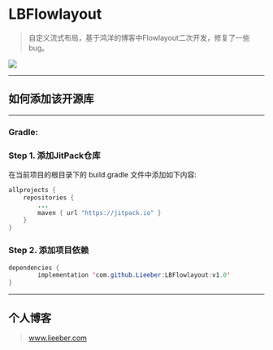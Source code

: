 # LBFlowlayout
> 自定义流式布局，基于鸿洋的博客中Flowlayout二次开发，修复了一些bug。

![](https://ws1.sinaimg.cn/large/5cc1a78ely1fsq25ka03yj20d507n75c.jpg)

---
## 如何添加该开源库

---
### Gradle:
### Step 1. 添加JitPack仓库
在当前项目的根目录下的 build.gradle 文件中添加如下内容:
```java
allprojects {
    repositories {
        ...
        maven { url "https://jitpack.io" }
    }
}
```
### Step 2. 添加项目依赖
```java
dependencies {
        implementation 'com.github.Lieeber:LBFlowlayout:v1.0'
}
```
---
## 个人博客
> www.lieeber.com
